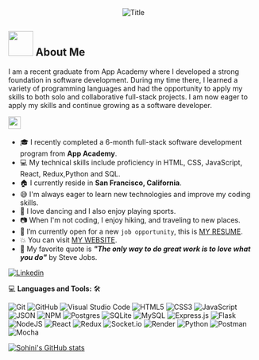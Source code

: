 <!--
## Complete list of github markdown emoji markup
https://gist.github.com/rxaviers/7360908

## technologies Icons 
https://simpleicons.org/
-->
<div align="center">
  <img src="https://readme-typing-svg.herokuapp.com?font=Architects+Daughter&color=%b498d4&size=50&center=true&vCenter=true&height=60&width=600&lines=Hi!+I'm+Sohini Bonthala+%3C3;Welcome+to+my+profile!" alt="Title"></img>
</div>

## <img src="https://raw.githubusercontent.com/nixin72/nixin72/master/wave.gif" width="50px" height="50px"></img> About Me

I am a recent graduate from App Academy where I developed a strong foundation in software development. During my time there, I learned a variety of programming languages and had the opportunity to apply my skills to both solo and collaborative full-stack projects. I am now eager to apply my skills and continue growing as a software developer.

<img src="https://i.pinimg.com/564x/b5/bf/dd/b5bfddfb10fa15d1e77e37dfff5159b1.jpg" height="25"/>
  &nbsp;

- :mortar_board: I recently completed a 6-month full-stack software development program from **App Academy**.
- :computer: My technical skills include proficiency in HTML, CSS, JavaScript, React, Redux,Python and SQL.
- :house: I currently reside in **San Francisco, California**.
- :sweat_smile: I'm always eager to learn new technologies and improve my coding skills.
- :dancer: I love dancing and I also enjoy playing sports.
- :camera: When I'm not coding, I enjoy hiking, and traveling to new places.
- :thinking: I’m currently open for a new `job opportunity`, this is [MY RESUME](https://drive.google.com/drive/u/0/my-drive).
- :boom: You can visit [MY WEBSITE](https://sohinib12.github.io/).
- :speech_balloon: My favorite quote is **_"The only way to do great work is to love what you do"_** by Steve Jobs.


[![Linkedin](https://img.shields.io/badge/linkedin-sohini--bonthala-blue)](https://www.linkedin.com/in/sohini-bonthala-9373b2111)


💻 **Languages and Tools:** 🛠️<br>

![Git](https://img.shields.io/badge/-Git-000000?style=flat&logo=git&logoColor=F05032&labelColor=ffffff)
![GitHub](https://img.shields.io/badge/-GitHub-000000?style=flat&logo=github&logoColor=000000&labelColor=ffffff)
![Visual Studio Code](https://img.shields.io/badge/-VSCode-000000?style=flat&logo=visual-studio-code&labelColor=007ACC)
![HTML5](https://img.shields.io/badge/-HTML5-000000?style=flat&logo=html5&logoColor=ffffff&labelColor=E34F26)
![CSS3](https://img.shields.io/badge/-CSS3-000000?style=flat&logo=css3&logoColor=ffffff&labelColor=1572B6) 
![JavaScript](https://img.shields.io/badge/-JavaScript-000000?style=flat&logo=javascript)
![JSON](https://img.shields.io/badge/-JSON-000000?style=flat&logo=JSON&logoColor=000000&labelColor=ffffff)
![NPM](https://img.shields.io/badge/-npm-000000?style=flat&logo=npm&labelColor=ffffff)
![Postgres](https://img.shields.io/badge/postgres-%23316192.svg?style=for-the-badge&logo=postgresql&logoColor=white)
![SQLite](https://img.shields.io/badge/sqlite-%2307405e.svg?style=for-the-badge&logo=sqlite&logoColor=white)
![MySQL](https://img.shields.io/badge/mysql-%2300f.svg?style=for-the-badge&logo=mysql&logoColor=white)
![Express.js](https://img.shields.io/badge/express.js-%23404d59.svg?style=for-the-badge&logo=express&logoColor=%2361DAFB)
![Flask](https://img.shields.io/badge/flask-%23000.svg?style=for-the-badge&logo=flask&logoColor=white)
![NodeJS](https://img.shields.io/badge/node.js-6DA55F?style=for-the-badge&logo=node.js&logoColor=white)
![React](https://img.shields.io/badge/react-%2320232a.svg?style=for-the-badge&logo=react&logoColor=%2361DAFB)
![Redux](https://img.shields.io/badge/redux-%23593d88.svg?style=for-the-badge&logo=redux&logoColor=white)
![Socket.io](https://img.shields.io/badge/Socket.io-black?style=for-the-badge&logo=socket.io&badgeColor=010101)
![Render](https://img.shields.io/badge/Render-%46E3B7.svg?style=for-the-badge&logo=render&logoColor=white)
![Python](https://img.shields.io/badge/python-3670A0?style=for-the-badge&logo=python&logoColor=ffdd54)
![Postman](https://img.shields.io/badge/Postman-FF6C37?style=for-the-badge&logo=postman&logoColor=white)
![Mocha](https://img.shields.io/badge/-mocha-%238D6748?style=for-the-badge&logo=mocha&logoColor=white)


[![Sohini's GitHub stats](https://github-readme-stats.vercel.app/api?username=sohinib12)](https://github.com/sohinib12/github-readme-stats)
